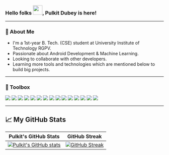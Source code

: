 ### Hello folks <img src="https://raw.githubusercontent.com/MartinHeinz/MartinHeinz/master/wave.gif" width="30px">, Pulkit Dubey is here!

---

### 🚀 About Me
- I'm a 1st-year B. Tech. (CSE) student at University Institute of Technology RGPV.
- Passionate about Android Development & Machine Learning.
- Looking to collaborate with other developers. 
- Learning more tools and technologies which are mentioned below to build big projects.

---

### 🧰 Toolbox
![](https://img.shields.io/badge/HTML5-E34F26?style=for-the-badge&logo=html5&logoColor=white)
![](https://img.shields.io/badge/CSS3-1572B6?style=for-the-badge&logo=css3&logoColor=white)
![](https://img.shields.io/badge/JavaScript-F7DF1E?style=for-the-badge&logo=javascript&logoColor=black)
![](https://img.shields.io/badge/Java-4BC0F4?style=for-the-badge&logo=java&logoColor=black)
![](https://img.shields.io/badge/Kotlin-A4C639?style=for-the-badge&logo=kotlin&logoColor=black)
![](https://img.shields.io/badge/CPP-7AB5CF?style=for-the-badge&logo=cplusplus&logoColor=white)
![](https://img.shields.io/badge/Python-FFD43B?style=for-the-badge&logo=python&logoColor=306998)
![](https://img.shields.io/badge/Firebase-fafafa?style=for-the-badge&logo=firebase&logoColor=FFA611)
![](https://img.shields.io/badge/Android-3DDC84?style=for-the-badge&logo=android&logoColor=black)
![](https://img.shields.io/badge/Windows-0078D6?style=for-the-badge&logo=windows&logoColor=white)
![](https://img.shields.io/badge/Git-3E2C00?style=for-the-badge&logo=git&logoColor=F1502F)
![](https://img.shields.io/badge/GitHub-fafafa?style=for-the-badge&logo=github&logoColor=4078c0)
![](https://img.shields.io/badge/Markdown-000000?style=for-the-badge&logo=markdown&logoColor=white)
![](https://img.shields.io/badge/Unity-FFD43B?style=for-the-badge&logo=unity&logoColor=306998)
![](https://img.shields.io/badge/C#-F7DF1E?style=for-the-badge&logo=c#&logoColor=black)

---
  
## &#x1f4c8; My GitHub Stats
| Pulkit's GitHub Stats | GitHub Streak |
| --- | --- |
[![Pulkit's GitHub stats](https://github-readme-stats.vercel.app/api?username=Pulkiteleven&show_icons=true)](https://github.com/Pulkiteleven) | [![GitHub Streak](https://github-readme-streak-stats.herokuapp.com?user=Pulkiteleven)](https://github.com/Pulkiteleven) |
